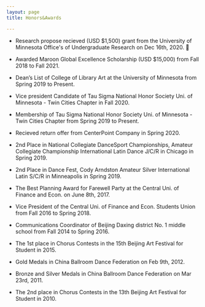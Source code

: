 ```yaml
---
layout: page
title: Honors&Awards

---
```


* Research propose recieved (USD $1,500) grant from the University of Minnesota Office's of Undergraduate Research on Dec 16th, 2020. 👏

* Awarded Maroon Global Excellence Scholarship (USD $15,000) from Fall 2018 to Fall 2021.

* Dean’s List of College of Library Art at the University of Minnesota from Spring 2019 to Present.

* Vice president Candidate of Tau Sigma National Honor Society Uni. of Minnesota - Twin Cities Chapter in Fall 2020.

* Membership of Tau Sigma National Honor Society Uni. of Minnesota - Twin Cities Chapter from Spring 2019 to Present.

* Recieved return offer from CenterPoint Company in Spring 2020.

* 2nd Place in National Collegiate DanceSport Championships, Amateur Collegiate Championship International Latin Dance J/C/R in Chicago in Spring 2019.

* 2nd Place in Dance Fest, Cody Arndston Amateur Silver International Latin S/C/R in Minneapolis in Spring 2019.

* The Best Planning Award for Farewell Party at the Central Uni. of Finance and Econ. on June 8th, 2017.

* Vice President of the Central Uni. of Finance and Econ. Students Union from Fall 2016 to Spring 2018.

* Communications Coordinator of Beijing Daxing district No. 1 middle school from Fall 2014 to Spring 2016.

* The 1st place in Chorus Contests in the 15th Beijing Art Festival for Student in 2015.

* Gold Medals in China Ballroom Dance Federation on Feb 9th, 2012.

* Bronze and Silver Medals in China Ballroom Dance Federation on Mar 23rd, 2011.

* The 2nd place in Chorus Contests in the 13th Beijing Art Festival for Student in 2010.
